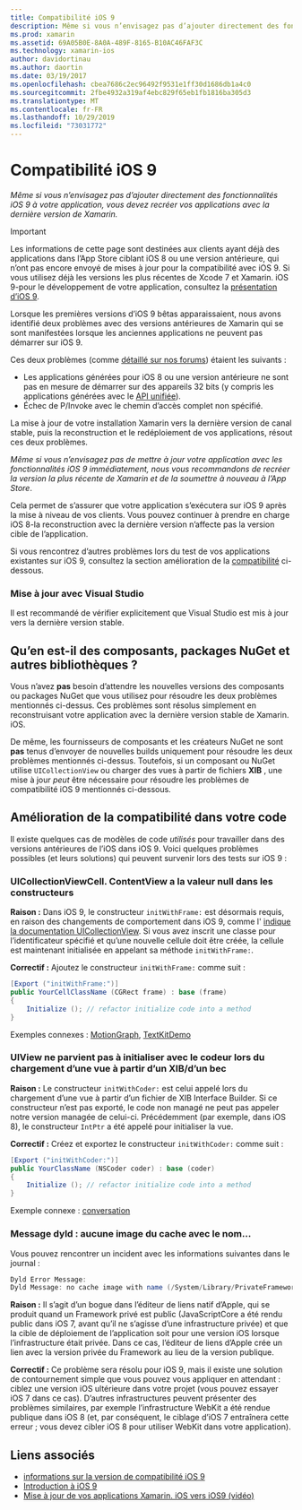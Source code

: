 ```yaml
---
title: Compatibilité iOS 9
description: Même si vous n’envisagez pas d’ajouter directement des fonctionnalités iOS 9 à votre application, vous devez recréer vos applications avec la dernière version de Xamarin.
ms.prod: xamarin
ms.assetid: 69A05B0E-8A0A-489F-8165-B10AC46FAF3C
ms.technology: xamarin-ios
author: davidortinau
ms.author: daortin
ms.date: 03/19/2017
ms.openlocfilehash: cbea7686c2ec96492f9531e1ff30d1686db1a4c0
ms.sourcegitcommit: 2fbe4932a319af4ebc829f65eb1fb1816ba305d3
ms.translationtype: MT
ms.contentlocale: fr-FR
ms.lasthandoff: 10/29/2019
ms.locfileid: "73031772"
---
```

# <a name="ios-9-compatibility"></a>Compatibilité iOS 9

_Même si vous n’envisagez pas d’ajouter directement des fonctionnalités iOS 9 à votre application, vous devez recréer vos applications avec la dernière version de Xamarin._

> [!IMPORTANT]
> Les informations de cette page sont destinées aux clients ayant déjà des applications dans l’App Store ciblant iOS 8 ou une version antérieure, qui n’ont pas encore envoyé de mises à jour pour la compatibilité avec iOS 9. Si vous utilisez déjà les versions les plus récentes de Xcode 7 et Xamarin. iOS 9-pour le développement de votre application, consultez la [présentation d’iOS 9](~/ios/platform/introduction-to-ios9/index.md).

Lorsque les premières versions d’iOS 9 bêtas apparaissaient, nous avons identifié deux problèmes avec des versions antérieures de Xamarin qui se sont manifestées lorsque les anciennes applications ne peuvent pas démarrer sur iOS 9.

Ces deux problèmes (comme [détaillé sur nos forums](https://forums.xamarin.com/discussion/comment/131529/#Comment_131529)) étaient les suivants :

- Les applications générées pour iOS 8 ou une version antérieure ne sont pas en mesure de démarrer sur des appareils 32 bits (y compris les applications générées avec le [API unifiée](~/cross-platform/macios/unified/index.md)).
- Échec de P/Invoke avec le chemin d’accès complet non spécifié.

La mise à jour de votre installation Xamarin vers la dernière version de canal stable, puis la reconstruction et le redéploiement de vos applications, résout ces deux problèmes.

_Même si vous n’envisagez pas de mettre à jour votre application avec les fonctionnalités iOS 9 immédiatement, nous vous recommandons de recréer la version la plus récente de Xamarin et de la soumettre à nouveau à l’App Store_.

Cela permet de s’assurer que votre application s’exécutera sur iOS 9 après la mise à niveau de vos clients.
Vous pouvez continuer à prendre en charge iOS 8-la reconstruction avec la dernière version n’affecte pas la version cible de l’application.

Si vous rencontrez d’autres problèmes lors du test de vos applications existantes sur iOS 9, consultez la section amélioration de la [compatibilité](#compat) ci-dessous.

### <a name="updating-with-visual-studio"></a>Mise à jour avec Visual Studio

Il est recommandé de vérifier explicitement que Visual Studio est mis à jour vers la dernière version stable.

## <a name="what-about-components-nugets-and-other-libraries"></a>Qu’en est-il des composants, packages NuGet et autres bibliothèques ?

Vous n’avez **pas** besoin d’attendre les nouvelles versions des composants ou packages NuGet que vous utilisez pour résoudre les deux problèmes mentionnés ci-dessus.
Ces problèmes sont résolus simplement en reconstruisant votre application avec la dernière version stable de Xamarin. iOS.

De même, les fournisseurs de composants et les créateurs NuGet ne sont **pas** tenus d’envoyer de nouvelles builds uniquement pour résoudre les deux problèmes mentionnés ci-dessus. Toutefois, si un composant ou NuGet utilise `UICollectionView` ou charger des vues à partir de fichiers **XIB** , une mise à jour *peut* être nécessaire pour résoudre les problèmes de compatibilité iOS 9 mentionnés ci-dessous.

<a name="compat" />

## <a name="improving-compatibility-in-your-code"></a>Amélioration de la compatibilité dans votre code

Il existe quelques cas de modèles de code *utilisés* pour travailler dans des versions antérieures de l’iOS dans iOS 9. Voici quelques problèmes possibles (et leurs solutions) qui peuvent survenir lors des tests sur iOS 9 :

### <a name="uicollectionviewcellcontentview-is-null-in-constructors"></a>UICollectionViewCell. ContentView a la valeur null dans les constructeurs

**Raison :** Dans iOS 9, le constructeur `initWithFrame:` est désormais requis, en raison des changements de comportement dans iOS 9, comme l' [indique la documentation UICollectionView](https://developer.apple.com/library/ios/documentation/UIKit/Reference/UICollectionView_class/#//apple_ref/occ/instm/UICollectionView/dequeueReusableCellWithReuseIdentifier:forIndexPath). Si vous avez inscrit une classe pour l’identificateur spécifié et qu’une nouvelle cellule doit être créée, la cellule est maintenant initialisée en appelant sa méthode `initWithFrame:`.

**Correctif :** Ajoutez le constructeur `initWithFrame:` comme suit :

```csharp
[Export ("initWithFrame:")]
public YourCellClassName (CGRect frame) : base (frame)
{
    Initialize (); // refactor initialize code into a method
}
```

Exemples connexes : [MotionGraph](https://github.com/xamarin/monotouch-samples/commit/3c1b7a4170c001e7290db9babb2b7a6dddeb8bcb), [TextKitDemo](https://github.com/xamarin/monotouch-samples/commit/23ea01b37326963b5ebf68bbcc1edd51c66a28d6)

### <a name="uiview-fails-to-init-with-coder-when-loading-a-view-from-a-xibnib"></a>UIView ne parvient pas à initialiser avec le codeur lors du chargement d’une vue à partir d’un XIB/d’un bec

**Raison :** Le constructeur `initWithCoder:` est celui appelé lors du chargement d’une vue à partir d’un fichier de XIB Interface Builder. Si ce constructeur n’est pas exporté, le code non managé ne peut pas appeler notre version managée de celui-ci. Précédemment (par exemple, dans iOS 8), le constructeur `IntPtr` a été appelé pour initialiser la vue.

**Correctif :** Créez et exportez le constructeur `initWithCoder:` comme suit :

```csharp
[Export ("initWithCoder:")]
public YourClassName (NSCoder coder) : base (coder)
{
    Initialize (); // refactor initialize code into a method
}
```

Exemple connexe : [conversation](https://github.com/xamarin/monotouch-samples/commit/7b81138d52e5f3f1aa3769fcb08f46122e9b6a88)

### <a name="dyld-message-no-cache-image-with-name"></a>Message dyld : aucune image du cache avec le nom...

Vous pouvez rencontrer un incident avec les informations suivantes dans le journal :

```csharp
Dyld Error Message:
Dyld Message: no cache image with name (/System/Library/PrivateFrameworks/JavaScriptCore.framework/JavaScriptCore)
```

**Raison :** Il s’agit d’un bogue dans l’éditeur de liens natif d’Apple, qui se produit quand un Framework privé est public (JavaScriptCore a été rendu public dans iOS 7, avant qu’il ne s’agisse d’une infrastructure privée) et que la cible de déploiement de l’application soit pour une version iOS lorsque l’infrastructure était privée. Dans ce cas, l’éditeur de liens d’Apple crée un lien avec la version privée du Framework au lieu de la version publique.

**Correctif :** Ce problème sera résolu pour iOS 9, mais il existe une solution de contournement simple que vous pouvez vous appliquer en attendant : ciblez une version iOS ultérieure dans votre projet (vous pouvez essayer iOS 7 dans ce cas). D’autres infrastructures peuvent présenter des problèmes similaires, par exemple l’infrastructure WebKit a été rendue publique dans iOS 8 (et, par conséquent, le ciblage d’iOS 7 entraînera cette erreur ; vous devez cibler iOS 8 pour utiliser WebKit dans votre application).

## <a name="related-links"></a>Liens associés

- [informations sur la version de compatibilité iOS 9](https://releases.xamarin.com/ios-hotfix-for-ios-9-preview-xcode-6/)
- [Introduction à iOS 9](~/ios/platform/introduction-to-ios9/index.md)
- [Mise à jour de vos applications Xamarin. iOS vers iOS9 (vidéo)](https://university.xamarin.com/lightninglectures/Updating-your-XamariniOS-apps-to-iOS9)

